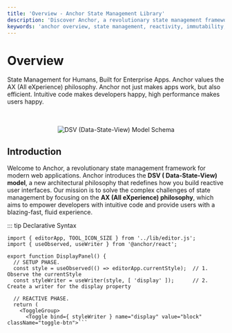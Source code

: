 ```yaml
---
title: 'Overview - Anchor State Management Library'
description: 'Discover Anchor, a revolutionary state management framework for modern web applications with fine-grained reactivity and true immutability. Learn about the DSV (Data-State-View) model.'
keywords: 'anchor overview, state management, reactivity, immutability, dsv model, data state view, enterprise apps, javascript, typescript'
---
```


# **Overview**

State Management for Humans, Built for Enterprise Apps. Anchor values the AX (All eXperience) philosophy. Anchor not just makes apps work, but also efficient. Intuitive
code makes developers happy, high performance makes users happy.

<div style="display: flex; align-items: center; justify-content: center; margin-top: 48px;">
  <img src="/schemas/dsv-model.webp" alt="DSV (Data-State-View) Model Schema" />
</div>

## **Introduction**

Welcome to Anchor, a revolutionary state management framework for modern web applications. Anchor introduces the **DSV (
Data-State-View) model**, a new architectural philosophy that redefines how you build reactive user interfaces. Our
mission is to solve the complex challenges of state management by focusing on the **AX (All eXperience) philosophy**,
which aims to empower developers with intuitive code and provide users with a blazing-fast, fluid experience.

::: tip Declarative Syntax

````tsx {17}
import { editorApp, TOOL_ICON_SIZE } from '../lib/editor.js';
import { useObserved, useWriter } from '@anchor/react';

export function DisplayPanel() {
  // SETUP PHASE.
  const style = useObserved(() => editorApp.currentStyle);  // 1. Observe the currentStyle
  const styleWriter = useWriter(style, [ 'display' ]);      // 2. Create a writer for the display property

  // REACTIVE PHASE.
  return (
    <ToggleGroup>
      <Toggle bind={ styleWriter } name="display" value="block" className="toggle-btn">```

````
